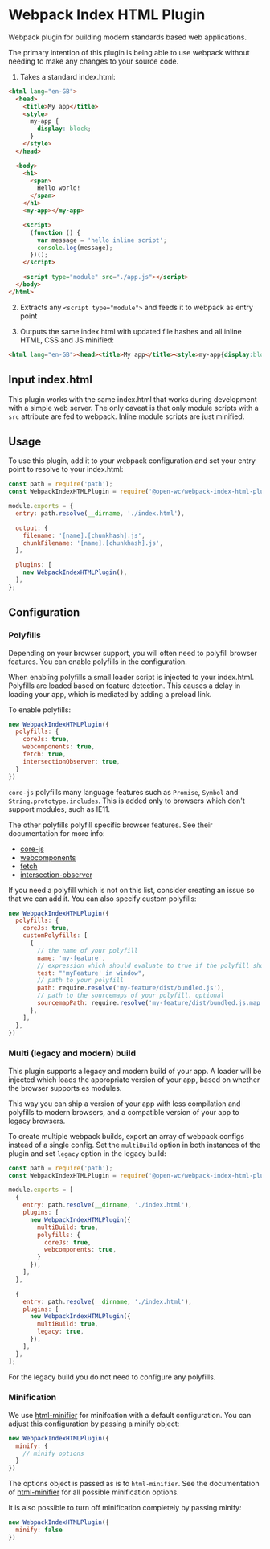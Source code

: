 # Webpack Index HTML Plugin

[//]: # (AUTO INSERT HEADER PREPUBLISH)

Webpack plugin for building modern standards based web applications.

The primary intention of this plugin is being able to use webpack without needing to make any changes to your source code.

1. Takes a standard index.html:
```html
<html lang="en-GB">
  <head>
    <title>My app</title>
    <style>
      my-app {
        display: block;
      }
    </style>
  </head>

  <body>
    <h1>
      <span>
        Hello world!
      </span>
    </h1>
    <my-app></my-app>

    <script>
      (function () {
        var message = 'hello inline script';
        console.log(message);
      })();
    </script>

    <script type="module" src="./app.js"></script>
  </body>
</html>
```

2. Extracts any `<script type="module">` and feeds it to webpack as entry point

3. Outputs the same index.html with updated file hashes and all inline HTML, CSS and JS minified:
```html
<html lang="en-GB"><head><title>My app</title><style>my-app{display:block}</style></head><body><h1><span>Hello world!</span></h1><my-app></my-app><script>console.log("hello inline script");</script><script src="app.202933f045cc9f6cdf51.js"></script></body></html>
```

## Input index.html
This plugin works with the same index.html that works during development with a simple web server. The only caveat is that only module scripts with a `src` attribute are fed to webpack. Inline module scripts are just minified.

## Usage
To use this plugin, add it to your webpack configuration and set your entry point to resolve to your index.html:

```js
const path = require('path');
const WebpackIndexHTMLPlugin = require('@open-wc/webpack-index-html-plugin');

module.exports = {
  entry: path.resolve(__dirname, './index.html'),

  output: {
    filename: '[name].[chunkhash].js',
    chunkFilename: '[name].[chunkhash].js',
  },

  plugins: [
    new WebpackIndexHTMLPlugin(),
  ],
};
```

## Configuration

### Polyfills
Depending on your browser support, you will often need to polyfill browser features. You can enable polyfills in the configuration.

When enabling polyfills a small loader script is injected to your index.html. Polyfills are loaded based on feature detection. This causes a delay in loading your app, which is mediated by adding a preload link.

To enable polyfills:
```js
new WebpackIndexHTMLPlugin({
  polyfills: {
    coreJs: true,
    webcomponents: true,
    fetch: true,
    intersectionObserver: true,
  }
})
```

`core-js` polyfills many language features such as `Promise`, `Symbol` and `String.prototype.includes`. This is added only to browsers which don't support modules, such as IE11.

The other polyfills polyfill specific browser features. See their documentation for more info:
- [core-js](https://github.com/zloirock/core-js)
- [webcomponents](https://github.com/webcomponents/webcomponentsjs)
- [fetch](https://github.com/github/fetch)
- [intersection-observer](https://github.com/w3c/IntersectionObserver)

If you need a polyfill which is not on this list, consider creating an issue so that we can add it. You can also specify custom polyfills:
```js
new WebpackIndexHTMLPlugin({
  polyfills: {
    coreJs: true,
    customPolyfills: [
      {
        // the name of your polyfill
        name: 'my-feature',
        // expression which should evaluate to true if the polyfill should be loaded
        test: "'myFeature' in window",
        // path to your polyfill
        path: require.resolve('my-feature/dist/bundled.js'),
        // path to the sourcemaps of your polyfill. optional
        sourcemapPath: require.resolve('my-feature/dist/bundled.js.map'),
      },
    ],
  },
})
```

### Multi (legacy and modern) build
This plugin supports a legacy and modern build of your app. A loader will be injected which loads the appropriate version of your app, based on whether the browser supports es modules.

This way you can ship a version of your app with less compilation and polyfills to modern browsers, and a compatible version of your app to legacy browsers.

To create multiple webpack builds, export an array of webpack configs instead of a single config. Set the `multiBuild` option in both instances of the plugin and set `legacy` option in the legacy build:

```javascript
const path = require('path');
const WebpackIndexHTMLPlugin = require('@open-wc/webpack-index-html-plugin');

module.exports = [
  {
    entry: path.resolve(__dirname, './index.html'),
    plugins: [
      new WebpackIndexHTMLPlugin({
        multiBuild: true,
        polyfills: {
          coreJs: true,
          webcomponents: true,
        }
      }),
    ],
  },

  {
    entry: path.resolve(__dirname, './index.html'),
    plugins: [
      new WebpackIndexHTMLPlugin({
        multiBuild: true,
        legacy: true,
      }),
    ],
  },
];
```

For the legacy build you do not need to configure any polyfills.

### Minification
We use [html-minifier](https://github.com/kangax/html-minifier) for minifcation with a default configuration. You can adjust this configuration by passing a minify object:
```js
new WebpackIndexHTMLPlugin({
  minify: {
    // minify options
  }
})
```

The options object is passed as is to `html-minifier`. See the documentation of [html-minifier](https://github.com/kangax/html-minifier) for all possible minification options.

It is also possible to turn off minification completely by passing minify:
```js
new WebpackIndexHTMLPlugin({
  minify: false
})
```
